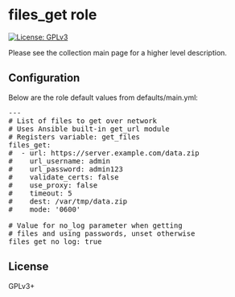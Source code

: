 # files_get role

[![License: GPLv3](https://img.shields.io/badge/license-GPLv3-brightgreen.svg)](https://www.gnu.org/licenses/gpl-3.0)

Please see the collection main page for a higher level description.

## Configuration

Below are the role default values from defaults/main.yml:

<pre>
---
# List of files to get over network
# Uses Ansible built-in get_url module
# Registers variable: get_files
files_get:
#  - url: https://server.example.com/data.zip
#    url_username: admin
#    url_password: admin123
#    validate_certs: false
#    use_proxy: false
#    timeout: 5
#    dest: /var/tmp/data.zip
#    mode: '0600'

# Value for no_log parameter when getting
# files and using passwords, unset otherwise
files_get_no_log: true
</pre>

## License

GPLv3+

